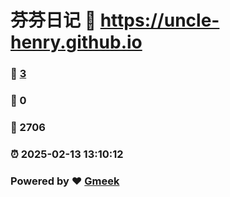# 芬芬日记 :link: https://uncle-henry.github.io 
### :page_facing_up: [3](https://uncle-henry.github.io/tag.html) 
### :speech_balloon: 0 
### :hibiscus: 2706 
### :alarm_clock: 2025-02-13 13:10:12 
### Powered by :heart: [Gmeek](https://github.com/Meekdai/Gmeek)
